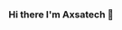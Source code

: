 ### Hi there I'm Axsatech 👋

<!--
**axsatech/Axsatech** is a ✨ _special_ ✨ repository because its `README.md` (this file) appears on your GitHub profile.

Here are some ideas to get you started:

- Instargam
- 🌱 I’m currently learning ...
- 👯 I’m looking to collaborate on ...
- 🤔 I’m looking for help with ...
- 💬 Ask me about ...
- 📫 How to reach me: ...
- 😄 Pronouns: ...
- ⚡ Fun fact: ...
-->




